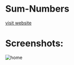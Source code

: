 # Sum-Numbers

[visit website](https://sum-numbers.netlify.app/)

# Screenshots:
![home](https://user-images.githubusercontent.com/84331691/216766672-f97babea-f345-4e6f-a878-cecd041b4e87.jpg)
